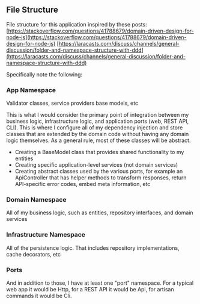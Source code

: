 ## File Structure
File structure for this application inspired by these posts:
[https://stackoverflow.com/questions/41788679/domain-driven-design-for-node-js](https://stackoverflow.com/questions/41788679/domain-driven-design-for-node-js)
[https://laracasts.com/discuss/channels/general-discussion/folder-and-namespace-structure-with-ddd](https://laracasts.com/discuss/channels/general-discussion/folder-and-namespace-structure-with-ddd)

Specifically note the following:

### App Namespace
Validator classes, service providers base models, etc

This is what I would consider the primary point of integration between my business logic, infrastructure logic, and application ports (web, REST API, CLI). This is where I configure all of my dependency injection and store classes that are extended by the domain code without having any domain logic themselves. As a general rule, most of these classes will be abstract.

- Creating a BaseModel class that provides shared functionality to my entities
- Creating specific application-level services (not domain services)
- Creating abstract classes used by the various ports, for example an ApiController that has helper methods to transform responses, return API-specific error codes, embed meta information, etc

### Domain Namespace
All of my business logic, such as entities, repository interfaces, and domain services

### Infrastructure Namespace
All of the persistence logic. That includes repository implementations, cache decorators, etc

### Ports
And in addition to those, I have at least one "port" namespace. For a typical web app it would be Http, for a REST API it would be Api, for artisan commands it would be Cli.

